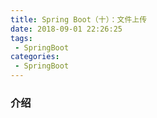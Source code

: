 ```yaml
---
title: Spring Boot（十）：文件上传
date: 2018-09-01 22:26:25
tags:
 - SpringBoot
categories: 
 - SpringBoot
---
```


### 介绍



<!-- more -->

